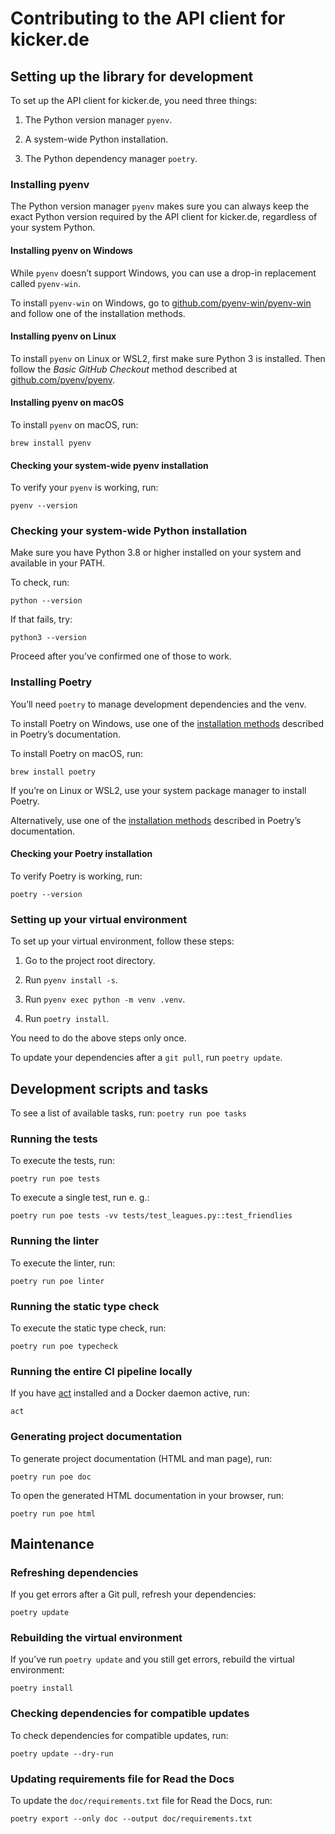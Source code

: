 # Contributing to the API client for kicker.de

## Setting up the library for development

To set up the API client for kicker.de, you need three things:

1. The Python version manager `pyenv`.

2. A system-wide Python installation.

3. The Python dependency manager `poetry`.

### Installing pyenv

The Python version manager `pyenv` makes sure you can always keep
the exact Python version required by the API client for kicker.de,
regardless of your system Python.

#### Installing pyenv on Windows

While `pyenv` doesn’t support Windows, you can use a drop-in
replacement called `pyenv-win`.

To install `pyenv-win` on Windows, go to
[github.com/pyenv-win/pyenv-win](https://github.com/pyenv-win/pyenv-win#installation)
and follow one of the installation methods.

#### Installing pyenv on Linux

To install `pyenv` on Linux or WSL2, first make sure Python 3 is
installed. Then follow the _Basic GitHub Checkout_ method described
at [github.com/pyenv/pyenv](https://github.com/pyenv/pyenv#basic-github-checkout).

#### Installing pyenv on macOS

To install `pyenv` on macOS, run:

```shell
brew install pyenv
```

#### Checking your system-wide pyenv installation

To verify your `pyenv` is working, run:

```shell
pyenv --version
```

### Checking your system-wide Python installation

Make sure you have Python 3.8 or higher installed on your system
and available in your PATH.

To check, run:

```shell
python --version
```

If that fails, try:

```shell
python3 --version
```

Proceed after you’ve confirmed one of those to work.

### Installing Poetry

You’ll need `poetry` to manage development dependencies and the venv.

To install Poetry on Windows, use one of the
[installation methods](https://python-poetry.org/docs/master/#installing-with-the-official-installer)
described in Poetry’s documentation.

To install Poetry on macOS, run:

```shell
brew install poetry
```

If you’re on Linux or WSL2, use your system package manager to
install Poetry.

Alternatively, use one of the
[installation methods](https://python-poetry.org/docs/master/#installing-with-the-official-installer)
described in Poetry’s documentation.

#### Checking your Poetry installation

To verify Poetry is working, run:

```shell
poetry --version
```

### Setting up your virtual environment

To set up your virtual environment, follow these steps:

1. Go to the project root directory.

2. Run `pyenv install -s`.

3. Run `pyenv exec python -m venv .venv`.

4. Run `poetry install`.

You need to do the above steps only once.

To update your dependencies after a `git pull`, run `poetry update`.

## Development scripts and tasks

To see a list of available tasks, run: `poetry run poe tasks`

### Running the tests

To execute the tests, run:

```shell
poetry run poe tests
```

To execute a single test, run e. g.:

```shell
poetry run poe tests -vv tests/test_leagues.py::test_friendlies
```

### Running the linter

To execute the linter, run:

```shell
poetry run poe linter
```

### Running the static type check

To execute the static type check, run:

```shell
poetry run poe typecheck
```

### Running the entire CI pipeline locally

If you have [act](https://github.com/nektos/act) installed and a
Docker daemon active, run:

```shell
act
```

### Generating project documentation

To generate project documentation (HTML and man page), run:

```shell
poetry run poe doc
```

To open the generated HTML documentation in your browser, run:

```shell
poetry run poe html
```

## Maintenance

### Refreshing dependencies

If you get errors after a Git pull, refresh your dependencies:

```shell
poetry update
```

### Rebuilding the virtual environment

If you’ve run `poetry update` and you still get errors, rebuild
the virtual environment:

```shell
poetry install
```

### Checking dependencies for compatible updates

To check dependencies for compatible updates, run:

```shell
poetry update --dry-run
```

### Updating requirements file for Read the Docs

To update the `doc/requirements.txt` file for Read the Docs, run:

```shell
poetry export --only doc --output doc/requirements.txt
```
